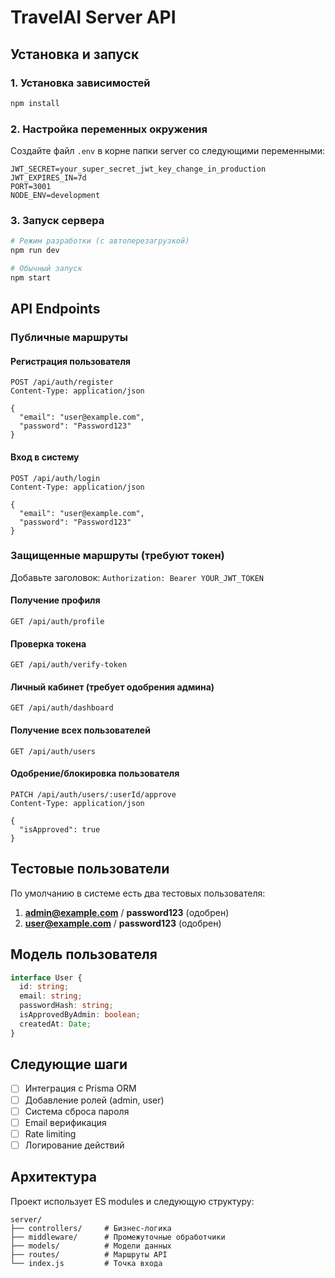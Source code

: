 # TravelAI Server API

## Установка и запуск

### 1. Установка зависимостей
```bash
npm install
```

### 2. Настройка переменных окружения
Создайте файл `.env` в корне папки server со следующими переменными:

```env
JWT_SECRET=your_super_secret_jwt_key_change_in_production
JWT_EXPIRES_IN=7d
PORT=3001
NODE_ENV=development
```

### 3. Запуск сервера
```bash
# Режим разработки (с автоперезагрузкой)
npm run dev

# Обычный запуск
npm start
```

## API Endpoints

### Публичные маршруты

#### Регистрация пользователя
```
POST /api/auth/register
Content-Type: application/json

{
  "email": "user@example.com",
  "password": "Password123"
}
```

#### Вход в систему
```
POST /api/auth/login
Content-Type: application/json

{
  "email": "user@example.com", 
  "password": "Password123"
}
```

### Защищенные маршруты (требуют токен)

Добавьте заголовок: `Authorization: Bearer YOUR_JWT_TOKEN`

#### Получение профиля
```
GET /api/auth/profile
```

#### Проверка токена
```
GET /api/auth/verify-token
```

#### Личный кабинет (требует одобрения админа)
```
GET /api/auth/dashboard
```

#### Получение всех пользователей
```
GET /api/auth/users
```

#### Одобрение/блокировка пользователя
```
PATCH /api/auth/users/:userId/approve
Content-Type: application/json

{
  "isApproved": true
}
```

## Тестовые пользователи

По умолчанию в системе есть два тестовых пользователя:

1. **admin@example.com** / **password123** (одобрен)
2. **user@example.com** / **password123** (одобрен)

## Модель пользователя

```typescript
interface User {
  id: string;
  email: string;
  passwordHash: string;
  isApprovedByAdmin: boolean;
  createdAt: Date;
}
```

## Следующие шаги

- [ ] Интеграция с Prisma ORM
- [ ] Добавление ролей (admin, user)
- [ ] Система сброса пароля
- [ ] Email верификация
- [ ] Rate limiting
- [ ] Логирование действий

## Архитектура

Проект использует ES modules и следующую структуру:

```
server/
├── controllers/     # Бизнес-логика
├── middleware/      # Промежуточные обработчики
├── models/          # Модели данных
├── routes/          # Маршруты API
└── index.js         # Точка входа
``` 